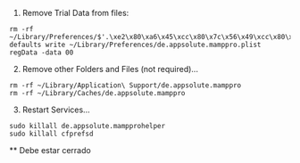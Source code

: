
1) Remove Trial Data from files:
```
rm -rf ~/Library/Preferences/$'.\xe2\x80\xa6\x45\xcc\x80\x7c\x56\x49\xcc\x80\x67\x53\xc2\xa0'
defaults write ~/Library/Preferences/de.appsolute.mamppro.plist regData -data 00
```

2) Remove other Folders and Files (not required)...
```
rm -rf ~/Library/Application\ Support/de.appsolute.mamppro
rm -rf ~/Library/Caches/de.appsolute.mamppro
```

3) Restart Services...
```
sudo killall de.appsolute.mampprohelper
sudo killall cfprefsd
```
** Debe estar cerrado
